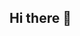 ## Hi there 👋

<!--
**pominss/pominss** is a ✨ _special_ ✨ repository because its `README.md` (this file) appears on your GitHub profile.

Here are some ideas to get you started:

### Hi there 👋, my name is Lucas
#### I am computer engineering freshman, passionate about hardware
![I am computer engineering freshman, passionate about hardware](https://arturssmirnovs.github.io/github-profile-readme-generator/images/banner.png)

👤- 18 yo
📚- First year at INTELI studying computer engineering
🎮- Hobbies: playing basketball, videogames and listening to rap
👩‍💻- learning to program

Skills: VUE JS / REACT / JS / HTML / CSS

- 🔭 I’m currently working on this page. 




